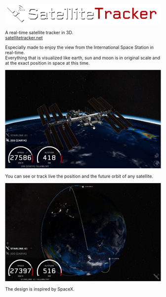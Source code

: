 ![SatelliteTracker](.artwork/header.png)

A real-time satellite tracker in 3D.<br>
[satellitetracker.net](https://satellitetracker.net)

Especially made to enjoy the view from the International Space Station in real-time.<br>
Everything that is visualized like earth, sun and moon is in original scale and at the exact position in space at this time.

![ISS](.artwork/iss.png)

You can see or track live the position and the future orbit of any satellite.

![Orbit](.artwork/orbit.png)

The design is inspired by SpaceX.